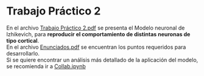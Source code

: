 # Trabajo Práctico 2
En el archivo [Trabajo Práctico 2.pdf](https://github.com/LautaroOchotorena/Redes-Neuronales/blob/main/Trabajo%20Pr%C3%A1ctico%202/Trabajo%20Pr%C3%A1ctico%202.pdf) se presenta el Modelo neuronal de Izhikevich, para **reproducir el comportamiento de distintas neuronas de tipo cortical**.
<br>
En el archivo [Enunciados.pdf](https://github.com/LautaroOchotorena/Redes-Neuronales/blob/main/Trabajo%20Pr%C3%A1ctico%202/Enunciados.pdf) se encuentran los puntos requeridos para desarrollarlo. 
<br>
Si se quiere encontrar un análisis más detallado de la aplicación del modelo, se recomienda ir a [Collab.ipynb](https://github.com/LautaroOchotorena/Redes-Neuronales/blob/main/Trabajo%20Pr%C3%A1ctico%202/Collab.ipynb)

